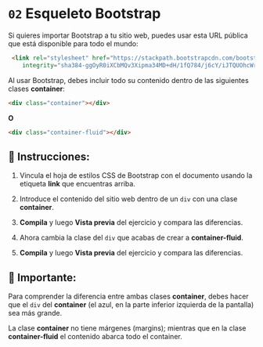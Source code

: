 # `02` Esqueleto Bootstrap

Si quieres importar Bootstrap a tu sitio web, puedes usar esta URL pública que está disponible para todo el mundo:

```html
 <link rel="stylesheet" href="https://stackpath.bootstrapcdn.com/bootstrap/4.3.1/css/bootstrap.min.css"
	integrity="sha384-ggOyR0iXCbMQv3Xipma34MD+dH/1fQ784/j6cY/iJTQUOhcWr7x9JvoRxT2MZw1T" crossorigin="anonymous" />

```


Al usar Bootstrap, debes incluir todo su contenido dentro de las siguientes clases **container**:

```html
<div class="container"></div>
```
**O**

```html
<div class="container-fluid"></div>
```


## 📝 Instrucciones:


1. Vincula el hoja de estilos CSS de Bootstrap con el documento usando la etiqueta **link** que encuentras arriba.

2. Introduce el contenido del sitio web dentro de un `div` con una clase **container**.

3. **Compila** y luego **Vista previa** del ejercicio y compara las diferencias.

4. Ahora cambia la clase del `div` que acabas de crear a **container-fluid**.

5. **Compila** y luego **Vista previa** del ejercicio y compara las diferencias.


## :mag_right: Importante:

Para comprender la diferencia entre ambas clases **container**, debes hacer que el `div` del **container** (el azul, en la parte inferior izquierda de la pantalla) sea más grande. 

La clase **container** no tiene márgenes (margins); mientras que en la clase **container-fluid** el contenido abarca todo el container.



